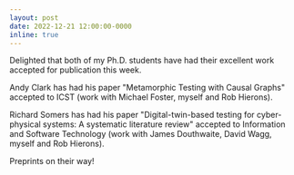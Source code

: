 ```yaml
---
layout: post
date: 2022-12-21 12:00:00-0000
inline: true
---
```


Delighted that both of my Ph.D. students have had their excellent work accepted for publication this week. 

Andy Clark has had his paper "Metamorphic Testing with Causal Graphs" accepted to ICST (work with Michael Foster, myself and Rob Hierons). 

Richard Somers has had his paper "Digital-twin-based testing for cyber-physical systems: A systematic
literature review" accepted to Information and Software Technology (work with James Douthwaite, David Wagg, myself and Rob Hierons). 

Preprints on their way!